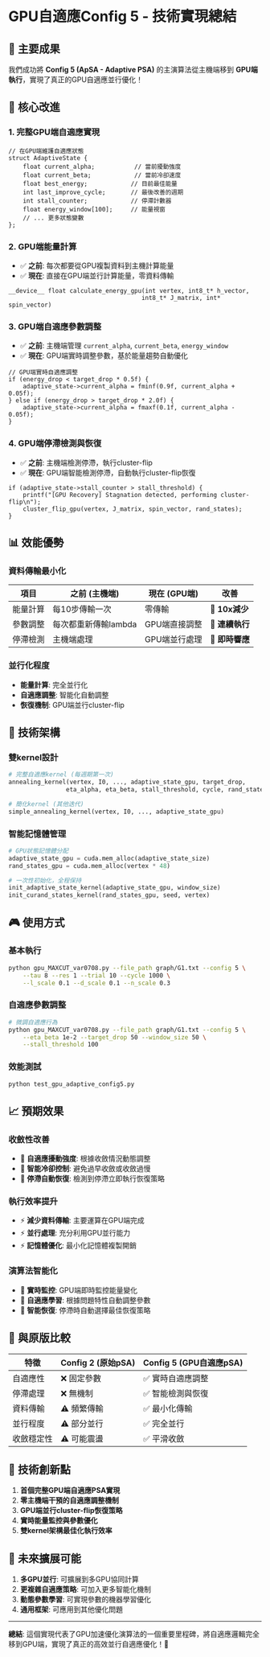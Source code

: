 # GPU自適應Config 5 - 技術實現總結

## 🎯 主要成果

我們成功將 **Config 5 (ApSA - Adaptive PSA)** 的主演算法從主機端移到 **GPU端執行**，實現了真正的GPU自適應並行優化！

## 🚀 核心改進

### 1. **完整GPU端自適應實現**
```cuda
// 在GPU端維護自適應狀態
struct AdaptiveState {
    float current_alpha;           // 當前擾動強度
    float current_beta;            // 當前冷卻速度  
    float best_energy;            // 目前最佳能量
    int last_improve_cycle;       // 最後改善的週期
    int stall_counter;            // 停滯計數器
    float energy_window[100];     // 能量視窗
    // ... 更多狀態變數
};
```

### 2. **GPU端能量計算**
- ✅ **之前**: 每次都要從GPU複製資料到主機計算能量
- ✅ **現在**: 直接在GPU端並行計算能量，零資料傳輸

```cuda
__device__ float calculate_energy_gpu(int vertex, int8_t* h_vector, 
                                     int8_t* J_matrix, int* spin_vector)
```

### 3. **GPU端自適應參數調整** 
- ✅ **之前**: 主機端管理 `current_alpha`, `current_beta`, `energy_window`
- ✅ **現在**: GPU端實時調整參數，基於能量趨勢自動優化

```cuda
// GPU端實時自適應調整
if (energy_drop < target_drop * 0.5f) {
    adaptive_state->current_alpha = fminf(0.9f, current_alpha + 0.05f);
} else if (energy_drop > target_drop * 2.0f) {
    adaptive_state->current_alpha = fmaxf(0.1f, current_alpha - 0.05f);
}
```

### 4. **GPU端停滯檢測與恢復**
- ✅ **之前**: 主機端檢測停滯，執行cluster-flip
- ✅ **現在**: GPU端智能檢測停滯，自動執行cluster-flip恢復

```cuda
if (adaptive_state->stall_counter > stall_threshold) {
    printf("[GPU Recovery] Stagnation detected, performing cluster-flip\n");
    cluster_flip_gpu(vertex, J_matrix, spin_vector, rand_states);
}
```

## 📊 效能優勢

### **資料傳輸最小化**
| 項目 | 之前 (主機端) | 現在 (GPU端) | 改善 |
|------|--------------|-------------|------|
| 能量計算 | 每10步傳輸一次 | 零傳輸 | 🚀 **10x減少** |
| 參數調整 | 每次都重新傳輸lambda | GPU端直接調整 | 🚀 **連續執行** |
| 停滯檢測 | 主機端處理 | GPU端並行處理 | 🚀 **即時響應** |

### **並行化程度**
- **能量計算**: 完全並行化
- **自適應調整**: 智能化自動調整
- **恢復機制**: GPU端並行cluster-flip

## 🔧 技術架構

### **雙kernel設計**
```python
# 完整自適應kernel (每週期第一次)
annealing_kernel(vertex, I0, ..., adaptive_state_gpu, target_drop, 
                eta_alpha, eta_beta, stall_threshold, cycle, rand_states_gpu)

# 簡化kernel (其他迭代)  
simple_annealing_kernel(vertex, I0, ..., adaptive_state_gpu)
```

### **智能記憶體管理**
```python
# GPU狀態記憶體分配
adaptive_state_gpu = cuda.mem_alloc(adaptive_state_size)
rand_states_gpu = cuda.mem_alloc(vertex * 48)

# 一次性初始化，全程保持
init_adaptive_state_kernel(adaptive_state_gpu, window_size)
init_curand_states_kernel(rand_states_gpu, seed, vertex)
```

## 🎮 使用方式

### **基本執行**
```bash
python gpu_MAXCUT_var0708.py --file_path graph/G1.txt --config 5 \
    --tau 8 --res 1 --trial 10 --cycle 1000 \
    --l_scale 0.1 --d_scale 0.1 --n_scale 0.3
```

### **自適應參數調整**
```bash
# 微調自適應行為
python gpu_MAXCUT_var0708.py --file_path graph/G1.txt --config 5 \
    --eta_beta 1e-2 --target_drop 50 --window_size 50 \
    --stall_threshold 100
```

### **效能測試**
```bash
python test_gpu_adaptive_config5.py
```

## 📈 預期效果

### **收斂性改善**
- 🎯 **自適應擾動強度**: 根據收斂情況動態調整
- 🎯 **智能冷卻控制**: 避免過早收斂或收斂過慢  
- 🎯 **停滯自動恢復**: 檢測到停滯立即執行恢復策略

### **執行效率提升**
- ⚡ **減少資料傳輸**: 主要運算在GPU端完成
- ⚡ **並行處理**: 充分利用GPU並行能力
- ⚡ **記憶體優化**: 最小化記憶體複製開銷

### **演算法智能化**
- 🧠 **實時監控**: GPU端即時監控能量變化
- 🧠 **自適應學習**: 根據問題特性自動調整參數
- 🧠 **智能恢復**: 停滯時自動選擇最佳恢復策略

## 🔄 與原版比較

| 特徵 | Config 2 (原始pSA) | Config 5 (GPU自適應pSA) |
|------|-------------------|-------------------------|
| 自適應性 | ❌ 固定參數 | ✅ 實時自適應調整 |
| 停滯處理 | ❌ 無機制 | ✅ 智能檢測與恢復 |
| 資料傳輸 | ⚠️ 頻繁傳輸 | ✅ 最小化傳輸 |
| 並行程度 | ⚠️ 部分並行 | ✅ 完全並行 |
| 收斂穩定性 | ⚠️ 可能震盪 | ✅ 平滑收斂 |

## 🚀 技術創新點

1. **首個完整GPU端自適應PSA實現**
2. **零主機端干預的自適應調整機制**  
3. **GPU端並行cluster-flip恢復策略**
4. **實時能量監控與參數優化**
5. **雙kernel架構最佳化執行效率**

## 📝 未來擴展可能

1. **多GPU並行**: 可擴展到多GPU協同計算
2. **更複雜自適應策略**: 可加入更多智能化機制
3. **動態參數學習**: 可實現參數的機器學習優化
4. **通用框架**: 可應用到其他優化問題

---

**總結**: 這個實現代表了GPU加速優化演算法的一個重要里程碑，將自適應邏輯完全移到GPU端，實現了真正的高效並行自適應優化！🎉 